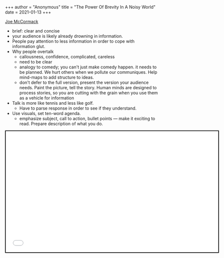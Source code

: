 +++
 author = "Anonymous"
 title = "The Power Of Brevity In A Noisy World"
 date = 2021-01-13
+++

[Joe McCormack](https://kind-curie-8e7995.netlify.app/obsidian_port/Joe_McCormack/)
- brief: clear and concise
- your audience is likely already drowning in information. 
- People pay attention to less information in order to cope with information glut.
- Why people overtalk
	- callousness, confidence, complicated, careless
	- need to be clear
	- analogy to comedy; you can't just make comedy happen. it needs to be planned. We hurt others when we pollute our communiques. Help mind-maps to add structure to ideas.
	- don't defer to the full version, present the version your audience needs. Paint the picture, tell the story. Human minds are designed to process stories, so you are cutting with the grain when you use them as a vehicle for information
- Talk is more like tennis and less like golf. 
	- Have to parse response in order to see if they understand.
- Use visuals, set ten-word agenda. 
	- emphasize subject, call to action, bullet points — make it exciting to read. Prepare description of what you do. 
 
 <iframe seamless src="/obsidian_port/nodes/The_Power_Of_Brevity_In_A_Noisy_World.html" style="width:700px; height:400px; border: 2px solid black"></iframe>